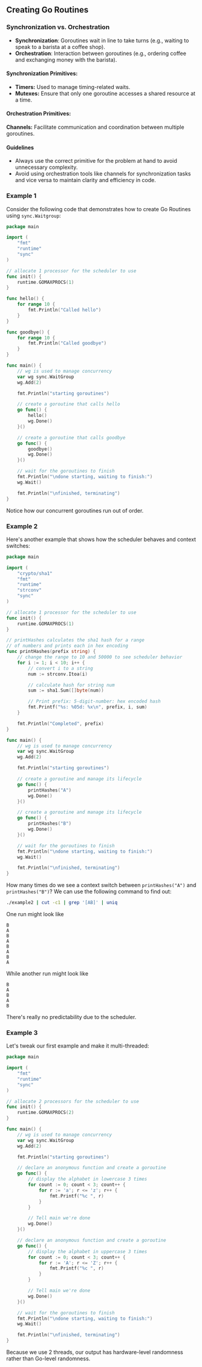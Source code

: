 ## Creating Go Routines

### Synchronization vs. Orchestration

- **Synchronization**: Goroutines wait in line to take turns (e.g., waiting to speak to a barista at a coffee shop).
- **Orchestration**: Interaction between goroutines (e.g., ordering coffee and exchanging money with the barista).

#### Synchronization Primitives:

- **Timers:** Used to manage timing-related waits.
- **Mutexes:** Ensure that only one goroutine accesses a shared resource at a time.

#### Orchestration Primitives:

**Channels:** Facilitate communication and coordination between multiple goroutines.

#### Guidelines

- Always use the correct primitive for the problem at hand to avoid unnecessary complexity.
- Avoid using orchestration tools like channels for synchronization tasks and vice versa to maintain clarity and efficiency in code.

### Example 1

Consider the following code that demonstrates how to create Go Routines using `sync.Waitgroup`:

```go
package main

import (
	"fmt"
	"runtime"
	"sync"
)

// allocate 1 processor for the scheduler to use
func init() {
	runtime.GOMAXPROCS(1)
}

func hello() {
	for range 10 {
		fmt.Println("Called hello")
	}
}

func goodbye() {
	for range 10 {
		fmt.Println("Called goodbye")
	}
}

func main() {
	// wg is used to manage concurrency
	var wg sync.WaitGroup
	wg.Add(2)

	fmt.Println("starting goroutines")

	// create a goroutine that calls hello
	go func() {
		hello()
		wg.Done()
	}()

	// create a goroutine that calls goodbye
	go func() {
		goodbye()
		wg.Done()
	}()

	// wait for the goroutines to finish
	fmt.Println("\ndone starting, waiting to finish:")
	wg.Wait()

	fmt.Println("\nfinished, terminating")
}
```

Notice how our concurrent goroutines run out of order. 
### Example 2

Here's another example that shows how the scheduler behaves and context switches:

```go
package main

import (
	"crypto/sha1"
	"fmt"
	"runtime"
	"strconv"
	"sync"
)

// allocate 1 processor for the scheduler to use
func init() {
	runtime.GOMAXPROCS(1)
}

// printHashes calculates the sha1 hash for a range
// of numbers and prints each in hex encoding
func printHashes(prefix string) {
	// change the range to 10 and 50000 to see scheduler behavior
	for i := 1; i < 10; i++ {
		// convert i to a string
		num := strconv.Itoa(i)

		// calculate hash for string num
		sum := sha1.Sum([]byte(num))

		// Print prefix: 5-digit-number: hex encoded hash
		fmt.Printf("%s: %05d: %x\n", prefix, i, sum)
	}

	fmt.Println("Completed", prefix)
}

func main() {
	// wg is used to manage concurrency
	var wg sync.WaitGroup
	wg.Add(2)

	fmt.Println("starting goroutines")

	// create a goroutine and manage its lifecycle
	go func() {
		printHashes("A")
		wg.Done()
	}()

	// create a goroutine and manage its lifecycle
	go func() {
		printHashes("B")
		wg.Done()
	}()

	// wait for the goroutines to finish
	fmt.Println("\ndone starting, waiting to finish:")
	wg.Wait()

	fmt.Println("\nfinished, terminating")
}
```

How many times do we see a context switch between `printHashes("A")` and `printHashes("B")`? We can use the following command to find out:

```sh
./example2 | cut -c1 | grep '[AB]' | uniq
```

One run might look like

```
B
A
B
A
B
A
B
A
```

While another run might look like

```
B
A
B
A
B
```

There's really no predictability due to the scheduler.

### Example 3

Let's tweak our first example and make it multi-threaded:

```go
package main

import (
	"fmt"
	"runtime"
	"sync"
)

// allocate 2 processors for the scheduler to use
func init() {
	runtime.GOMAXPROCS(2)
}

func main() {
	// wg is used to manage concurrency
	var wg sync.WaitGroup
	wg.Add(2)

	fmt.Println("starting goroutines")

	// declare an anonymous function and create a goroutine
	go func() {
		// display the alphabet in lowercase 3 times
		for count := 0; count < 3; count++ {
			for r := 'a'; r <= 'z'; r++ {
				fmt.Printf("%c ", r)
			}
		}

		// Tell main we're done
		wg.Done()
	}()

	// declare an anonymous function and create a goroutine
	go func() {
		// display the alphabet in uppercase 3 times
		for count := 0; count < 3; count++ {
			for r := 'A'; r <= 'Z'; r++ {
				fmt.Printf("%c ", r)
			}
		}

		// Tell main we're done
		wg.Done()
	}()

	// wait for the goroutines to finish
	fmt.Println("\ndone starting, waiting to finish:")
	wg.Wait()

	fmt.Println("\nfinished, terminating")
}
```

Because we use 2 threads, our output has hardware-level randomness rather than Go-level randomness.